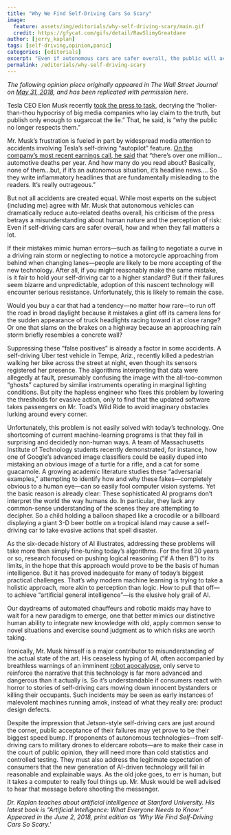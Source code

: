 ```yaml
---
title: "Why We Find Self-Driving Cars So Scary"
image:
  feature: assets/img/editorials/why-self-driving-scary/main.gif
  credit: https://gfycat.com/gifs/detail/RawSlimyGreatdane
author: [jerry_kaplan]
tags: [self-driving,opinion,panic]
categories: [editorials]
excerpt: "Even if autonomous cars are safer overall, the public will accept the new technology only when it fails in predictable and reasonable ways"
permalink: /editorials/why-self-driving-scary
---
```

_The following opinion piece originally appeared in The Wall Street Journal on [May 31, 2018](https://www.wsj.com/articles/why-we-find-self-driving-cars-so-scary-1527784724), and has been replicated with permission here._ 


Tesla CEO Elon Musk recently [took the press to task](https://twitter.com/elonmusk/status/999355619390865408?lang=en&mod=article_inline), decrying the “holier-than-thou hypocrisy of big media companies who lay claim to the truth, but publish only enough to sugarcoat the lie.” That, he said, is “why the public no longer respects them.”

Mr. Musk’s frustration is fueled in part by widespread media attention to accidents involving Tesla’s self-driving “autopilot” feature. [On the company’s most recent earnings call, he said](https://www.cnbc.com/2018/05/03/here-are-highlights-of-elon-musks-strange-tesla-earnings-call-theyre-killing-me.html?mod=article_inline) that “there’s over one million…automotive deaths per year. And how many do you read about? Basically, none of them…but, if it’s an autonomous situation, it’s headline news…. So they write inflammatory headlines that are fundamentally misleading to the readers. It’s really outrageous.”

But not all accidents are created equal. While most experts on the subject (including me) agree with Mr. Musk that autonomous vehicles can dramatically reduce auto-related deaths overall, his criticism of the press betrays a misunderstanding about human nature and the perception of risk: Even if self-driving cars are safer overall, how and when they fail matters a lot.

If their mistakes mimic human errors—such as failing to negotiate a curve in a driving rain storm or neglecting to notice a motorcycle approaching from behind when changing lanes—people are likely to be more accepting of the new technology. After all, if you might reasonably make the same mistake, is it fair to hold your self-driving car to a higher standard? But if their failures seem bizarre and unpredictable, adoption of this nascent technology will encounter serious resistance. Unfortunately, this is likely to remain the case.

Would you buy a car that had a tendency—no matter how rare—to run off the road in broad daylight because it mistakes a glint off its camera lens for the sudden appearance of truck headlights racing toward it at close range? Or one that slams on the brakes on a highway because an approaching rain storm briefly resembles a concrete wall?
    
Suppressing these “false positives” is already a factor in some accidents. A self-driving Uber test vehicle in Tempe, Ariz., recently killed a pedestrian walking her bike across the street at night, even though its sensors registered her presence. The algorithms interpreting that data were allegedly at fault, presumably confusing the image with the all-too-common “ghosts” captured by similar instruments operating in marginal lighting conditions. But pity the hapless engineer who fixes this problem by lowering the thresholds for evasive action, only to find that the updated software takes passengers on Mr. Toad’s Wild Ride to avoid imaginary obstacles lurking around every corner.

Unfortunately, this problem is not easily solved with today’s technology. One shortcoming of current machine-learning programs is that they fail in surprising and decidedly non-human ways. A team of Massachusetts Institute of Technology students recently demonstrated, for instance, how one of Google’s advanced image classifiers could be easily duped into mistaking an obvious image of a turtle for a rifle, and a cat for some guacamole. A growing academic literature studies these “adversarial examples,” attempting to identify how and why these fakes—completely obvious to a human eye—can so easily fool computer vision systems.
Yet the basic reason is already clear: These sophisticated AI programs don’t interpret the world the way humans do. In particular, they lack any common-sense understanding of the scenes they are attempting to decipher. So a child holding a balloon shaped like a crocodile or a billboard displaying a giant 3-D beer bottle on a tropical island may cause a self-driving car to take evasive actions that spell disaster.

As the six-decade history of AI illustrates, addressing these problems will take more than simply fine-tuning today’s algorithms. For the first 30 years or so, research focused on pushing logical reasoning (“if A then B”) to its limits, in the hope that this approach would prove to be the basis of human intelligence. But it has proved inadequate for many of today’s biggest practical challenges. That’s why modern machine learning is trying to take a holistic approach, more akin to perception than logic. How to pull that off—to achieve “artificial general intelligence”—is the elusive holy grail of AI.

Our daydreams of automated chauffeurs and robotic maids may have to wait for a new paradigm to emerge, one that better mimics our distinctive human ability to integrate new knowledge with old, apply common sense to novel situations and exercise sound judgment as to which risks are worth taking.

Ironically, Mr. Musk himself is a major contributor to misunderstanding of the actual state of the art. His ceaseless hyping of AI, often accompanied by breathless warnings of an imminent [robot apocalypse](https://www.wsj.com/articles/elon-musk-warns-nations-governors-of-looming-ai-threat-calls-for-regulations-1500154345?mod=article_inline), only serve to reinforce the narrative that this technology is far more advanced and dangerous than it actually is. So it’s understandable if consumers react with horror to stories of self-driving cars mowing down innocent bystanders or killing their occupants. Such incidents may be seen as early instances of malevolent machines running amok, instead of what they really are: product design defects.

Despite the impression that Jetson-style self-driving cars are just around the corner, public acceptance of their failures may yet prove to be their biggest speed bump. If proponents of autonomous technologies—from self-driving cars to military drones to eldercare robots—are to make their case in the court of public opinion, they will need more than cold statistics and controlled testing. They must also address the legitimate expectation of consumers that the new generation of AI-driven technology will fail in reasonable and explainable ways.
As the old joke goes, to err is human, but it takes a computer to really foul things up. Mr. Musk would be well advised to hear that message before shooting the messenger.

_Dr. Kaplan teaches about artificial intelligence at Stanford University. His latest book is “Artificial Intelligence: What Everyone Needs to Know.” Appeared in the June 2, 2018, print edition as 'Why We Find Self-Driving Cars So Scary.'_


